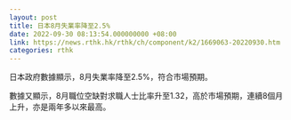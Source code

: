 ```yaml
---
layout: post
title: 日本8月失業率降至2.5%
date: 2022-09-30 08:13:54.000000000 +08:00
link: https://news.rthk.hk/rthk/ch/component/k2/1669063-20220930.htm
categories: rthk
---
```


日本政府數據顯示，8月失業率降至2.5%，符合市場預期。

數據又顯示，8月職位空缺對求職人士比率升至1.32，高於市場預期，連續8個月上升，亦是兩年多以來最高。
